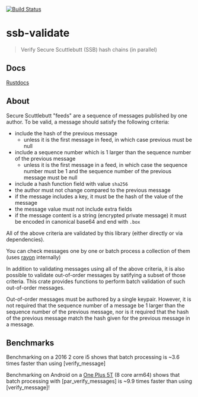 [![Build Status](https://travis-ci.org/sunrise-choir/ssb-validate.svg?branch=master)](https://travis-ci.org/sunrise-choir/ssb-validate)
# ssb-validate

> Verify Secure Scuttlebutt (SSB) hash chains (in parallel)

## Docs

[Rustdocs](https://sunrise-choir.github.io/ssb-validate/ssb_validate/index.html)

## About

Secure Scuttlebutt "feeds" are a sequence of messages published by one author.
To be valid, a message should satisfy the following criteria:

 - include the hash of the previous message
   - unless it is the first message in feed, in which case previous must be null
 - include a sequence number which is 1 larger than the sequence number of the previous message
   - unless it is the first message in a feed, in which case the sequence number must be 1 and the sequence number of the previous message must be null
 - include a hash function field with value `sha256`
 - the author must not change compared to the previous message
 - if the message includes a key, it must be the hash of the value of the message
 - the message value must not include extra fields
 - if the message content is a string (encrypted private message) it must be encoded in canonical base64 and end with `.box`

All of the above criteria are validated by this library (either directly or via dependencies).

You can check messages one by one or batch process a collection of them (uses [rayon](https://docs.rs/rayon/1.2.0/rayon/index.html) internally)

In addition to validating messages using all of the above criteria, it is also possible to validate out-of-order messages by satifying a subset of those criteria. This crate provides functions to perform batch validation of such out-of-order messages.

Out-of-order messages must be authored by a single keypair. However, it is not required that the sequence number of a message be 1 larger than the sequence number of the previous message, nor is it required that the hash of the previous message match the hash given for the previous message in a message.

## Benchmarks

Benchmarking on a 2016 2 core i5 shows that batch processing  is ~3.6 times faster than using [verify_message] 

Benchmarking on Android on a [One Plus 5T](https://en.wikipedia.org/wiki/OnePlus_5T) (8 core arm64) shows that batch processing with [par_verify_messages] is ~9.9 times faster than using [verify_message]! 

